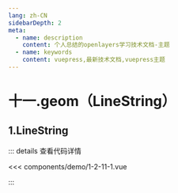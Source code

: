 ```yaml
---
lang: zh-CN
sidebarDepth: 2
meta:
  - name: description
    content: 个人总结的openlayers学习技术文档-主题
  - name: keywords
    content: vuepress,最新技术文档,vuepress主题
---
```


# 十一.geom（LineString）

## 1.LineString


  <Container url="https://zhoubichuan.com/resume/demo/?type=openlayers&name=1-2-11-1.vue" />

::: details 查看代码详情

<<< components/demo/1-2-11-1.vue

:::